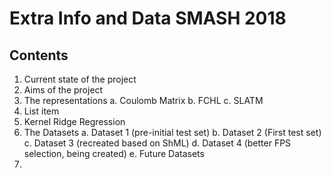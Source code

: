 # Extra Info and Data SMASH 2018

## Contents
 1. Current state of the project
 2. Aims of the project
 3. The representations
	 a. Coulomb Matrix
	 b. FCHL
	 c. SLATM 
 4. List item
 5. Kernel Ridge Regression
 6. The Datasets
	 a. Dataset 1 (pre-initial test set)
	 b. Dataset 2 (First test set)
	 c. Dataset 3 (recreated based on ShML)
	 d. Dataset 4 (better FPS selection, being created)
	 e. Future Datasets
 8. 

<!--stackedit_data:
eyJoaXN0b3J5IjpbLTE0MDYzMzcxMjksLTQzOTI3MDAzMCwtMT
cwNzkwODI1NSwtMTA4NjkwMjE0M119
-->